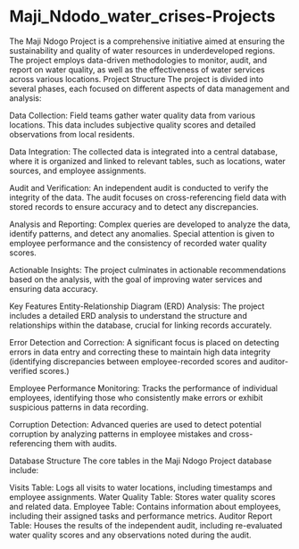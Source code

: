 # Maji_Ndodo_water_crises-Projects
The Maji Ndogo Project is a comprehensive initiative aimed at ensuring the sustainability and quality of water resources in underdeveloped regions. The project employs data-driven methodologies to monitor, audit, and report on water quality, as well as the effectiveness of water services across various locations.
Project Structure
The project is divided into several phases, each focused on different aspects of data management and analysis:

Data Collection: Field teams gather water quality data from various locations. This data includes subjective quality scores and detailed observations from local residents.

Data Integration: The collected data is integrated into a central database, where it is organized and linked to relevant tables, such as locations, water sources, and employee assignments.

Audit and Verification: An independent audit is conducted to verify the integrity of the data. The audit focuses on cross-referencing field data with stored records to ensure accuracy and to detect any discrepancies.

Analysis and Reporting: Complex queries are developed to analyze the data, identify patterns, and detect any anomalies. Special attention is given to employee performance and the consistency of recorded water quality scores.

Actionable Insights: The project culminates in actionable recommendations based on the analysis, with the goal of improving water services and ensuring data accuracy.

Key Features
Entity-Relationship Diagram (ERD) Analysis: The project includes a detailed ERD analysis to understand the structure and relationships within the database, crucial for linking records accurately.

Error Detection and Correction: A significant focus is placed on detecting errors in data entry and correcting these to maintain high data integrity (identifying discrepancies between employee-recorded scores and auditor-verified scores.)

Employee Performance Monitoring: Tracks the performance of individual employees, identifying those who consistently make errors or exhibit suspicious patterns in data recording.

Corruption Detection: Advanced queries are used to detect potential corruption by analyzing patterns in employee mistakes and cross-referencing them with audits.

Database Structure
The core tables in the Maji Ndogo Project database include:

Visits Table: Logs all visits to water locations, including timestamps and employee assignments.
Water Quality Table: Stores water quality scores and related data.
Employee Table: Contains information about employees, including their assigned tasks and performance metrics.
Auditor Report Table: Houses the results of the independent audit, including re-evaluated water quality scores and any observations noted during the audit.

